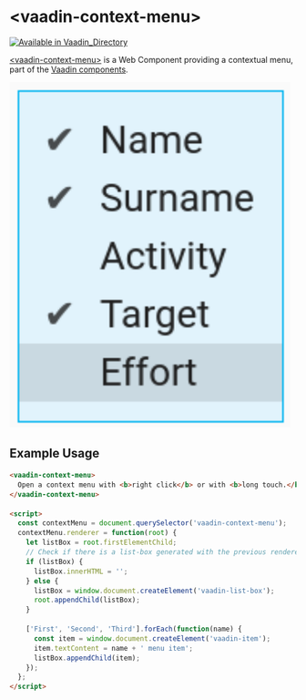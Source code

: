 
# &lt;vaadin-context-menu&gt;

[![Available in Vaadin_Directory](https://img.shields.io/vaadin-directory/v/vaadinvaadin-context-menu.svg)](https://vaadin.com/directory/component/vaadinvaadin-context-menu)

[&lt;vaadin-context-menu&gt;](https://vaadin.com/components/vaadin-context-menu) is a Web Component providing a contextual menu, part of the [Vaadin components](https://vaadin.com/components).


[<img src="https://raw.githubusercontent.com/vaadin/vaadin-context-menu/master/screenshot.png" width="493" alt="Screenshot of vaadin-context-menu">](https://vaadin.com/components/vaadin-context-menu)

## Example Usage
```html
<vaadin-context-menu>
  Open a context menu with <b>right click</b> or with <b>long touch.</b>
</vaadin-context-menu>

<script>
  const contextMenu = document.querySelector('vaadin-context-menu');
  contextMenu.renderer = function(root) {
    let listBox = root.firstElementChild;
    // Check if there is a list-box generated with the previous renderer call to update its content instead of recreation
    if (listBox) {
      listBox.innerHTML = '';
    } else {
      listBox = window.document.createElement('vaadin-list-box');
      root.appendChild(listBox);
    }

    ['First', 'Second', 'Third'].forEach(function(name) {
      const item = window.document.createElement('vaadin-item');
      item.textContent = name + ' menu item';
      listBox.appendChild(item);
    });
  };
</script>
```
